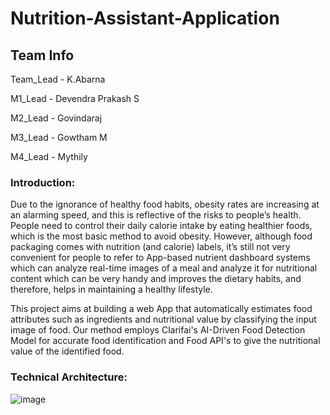 Nutrition-Assistant-Application
================================

## Team Info ##

Team_Lead - K.Abarna

M1_Lead   - Devendra Prakash S

M2_Lead   - Govindaraj

M3_Lead   - Gowtham M

M4_Lead   - Mythily

### Introduction: 

Due to the ignorance of healthy food habits, obesity rates are increasing at an alarming speed, and this is reflective of the risks to people’s health. People need to control their daily calorie intake by eating healthier foods, which is the most basic method to avoid obesity. However, although food packaging comes with nutrition (and calorie) labels, it’s still not very convenient for people to refer to App-based nutrient dashboard systems which can analyze real-time images of a meal and analyze it for nutritional content which can be very handy and improves the dietary habits, and therefore, helps in maintaining a healthy lifestyle.

This project aims at building a web App that automatically estimates food attributes such as ingredients and nutritional value by classifying the input image of food.  Our method employs Clarifai's AI-Driven Food Detection Model for accurate food identification and Food API's to give the nutritional value of the identified food.

### Technical Architecture:
![image](https://github.com/DevaAsDev/nutrition_assistant/blob/master/src/structure.png?raw=true)
